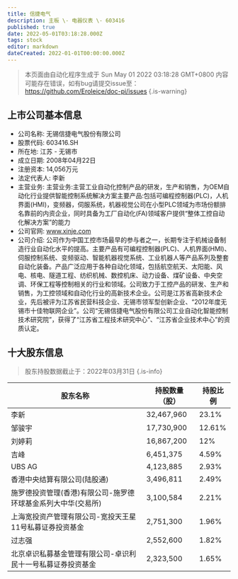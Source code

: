 ```yaml
---
title: 信捷电气
description: 主板 \- 电器仪表 \- 603416
published: true
date: 2022-05-01T03:18:28.000Z
tags: stock
editor: markdown
dateCreated: 2022-01-01T00:00:00.000Z
---
```


> 本页面由自动化程序生成于 Sun May 01 2022 03:18:28 GMT+0800
> 内容可能存在错误，如有bug请提交issue至：https://github.com/Eroleice/doc-pi/issues
{.is-warning}

## 上市公司基本信息
- 公司名称: 无锡信捷电气股份有限公司
- 股票代码: 603416.SH
- 所在地: 江苏 - 无锡市
- 成立日期: 2008年04月22日
- 注册资本: 14,056万元
- 法定代表人: 李新
- 主营业务: 主营业务:主营工业自动化控制产品的研发，生产和销售，为OEM自动化行业提供智能控制系统解决方案主要产品:包括可编程控制器(PLC)，人机界面(HMI)，变频器，伺服系统，机器视觉公司在小型PLC领域为市场份额排名靠前的内资企业，同时具备为工厂自动化(FA)领域客户提供“整体工控自动化解决方案”的能力
- 公司官网: www.xinje.com
- 公司介绍: 公司作为中国工控市场最早的参与者之一，长期专注于机械设备制造行业自动化水平的提高。主要产品有可编程控制器(PLC)、人机界面(HMI)、伺服控制系统、变频驱动、智能机器视觉系统、工业机器人等产品系列及整套自动化装备。产品广泛应用于各种自动化领域，包括航空航天、太阳能、风电、核电、隧道工程、纺织机械、数控机床、动力设备、煤矿设备、中央空调、环保工程等控制相关的行业和领域。公司致力于工控产品的研发、生产和销售，为工控领域和自动化行业的高新技术企业。公司是江苏省高新技术企业，先后被评为江苏省民营科技企业、无锡市领军型创新企业、“2012年度无锡市十佳物联网企业”。公司“无锡信捷电气股份有限公司工业自动化智能控制技术研究院”，获得了“江苏省工程技术研究中心”、“江苏省企业技术中心”的资质认定。


## 十大股东信息
> 股东持股数据截止于：2022年03月31日
{.is-info}

| 股东名称 | 持股数量（股） | 持股比例 |
| --- | --- | --- |
| 李新 | 32,467,960 | 23.1% |
| 邹骏宇 | 17,730,900 | 12.61% |
| 刘婷莉 | 16,867,200 | 12% |
| 吉峰 | 6,451,375 | 4.59% |
| UBS   AG | 4,123,885 | 2.93% |
| 香港中央结算有限公司(陆股通) | 3,496,811 | 2.49% |
| 施罗德投资管理(香港)有限公司-施罗德环球基金系列大中华(交易所) | 3,100,584 | 2.21% |
| 上海宽投资产管理有限公司-宽投天王星11号私募证券投资基金 | 2,751,300 | 1.96% |
| 过志强 | 2,552,600 | 1.82% |
| 北京卓识私募基金管理有限公司-卓识利民十一号私募证券投资基金 | 2,323,500 | 1.65% |




